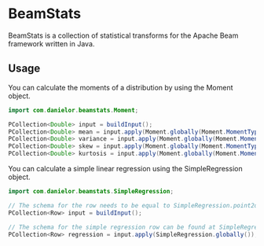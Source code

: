 # BeamStats
BeamStats is a collection of statistical transforms for the Apache Beam framework written in Java.

## Usage

You can calculate the moments of a distribution by using the Moment object.

```java
import com.danielor.beamstats.Moment;

PCollection<Double> input = buildInput();
PCollection<Double> mean = input.apply(Moment.globally(Moment.MomentType.MEAN));
PCollection<Double> variance = input.apply(Moment.globally(Moment.MomentType.VARIANCE));
PCollection<Double> skew = input.apply(Moment.globally(Moment.MomentType.SKEW));
PCollection<Double> kurtosis = input.apply(Moment.globally(Moment.MomentType.KURTOSIS));
```

You can calculate a simple linear regression using the SimpleRegression object.

```java
import com.danielor.beamstats.SimpleRegression;

// The schema for the row needs to be equal to SimpleRegression.point2dSchema
PCollection<Row> input = buildInput();

// The schema for the simple regression row can be found at SimpleRegression.outputSchema
PCollection<Row> regression = input.apply(SimpleRegression.globally());

```
